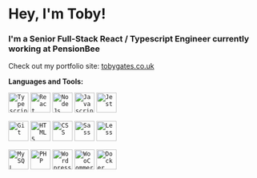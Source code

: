 # Hey, I'm Toby!

### I'm a Senior Full-Stack React / Typescript Engineer currently working at PensionBee

Check out my portfolio site: [tobygates.co.uk](https://tobygates.co.uk/)

**Languages and Tools:**  

<code><img alt="Typescript" height="40" src="https://cdn.jsdelivr.net/gh/devicons/devicon/icons/typescript/typescript-original.svg"></code>
<code><img alt="React" height="40" src="https://cdn.jsdelivr.net/gh/devicons/devicon/icons/react/react-original.svg"></code>
<code><img alt="NodeJs" height="40" src="https://cdn.jsdelivr.net/gh/devicons/devicon/icons/nodejs/nodejs-plain.svg" /></code>
<code><img alt="Javascript" height="40" src="https://cdn.jsdelivr.net/gh/devicons/devicon/icons/javascript/javascript-original.svg" /></code>
<code><img alt="Jest" height="40" src="https://cdn.jsdelivr.net/gh/devicons/devicon/icons/jest/jest-plain.svg"></code>

<code><img alt="Git" height="40" src="https://cdn.jsdelivr.net/gh/devicons/devicon/icons/git/git-original.svg"></code>
<code><img alt="HTML5" height="40" src="https://cdn.jsdelivr.net/gh/devicons/devicon/icons/html5/html5-original.svg"></code>
<code><img alt="CSS" height="40" src="https://cdn.jsdelivr.net/gh/devicons/devicon/icons/css3/css3-original.svg"></code>
<code><img alt="Sass" height="40" src="https://cdn.jsdelivr.net/gh/devicons/devicon/icons/sass/sass-original.svg"></code>
<code><img alt="Less" height="40" src="https://cdn.jsdelivr.net/gh/devicons/devicon/icons/less/less-plain-wordmark.svg"></code>

<code><img alt="MySQL" height="40" src="https://cdn.jsdelivr.net/gh/devicons/devicon/icons/mysql/mysql-plain-wordmark.svg"></code>
<code><img alt="PHP" height="40" src="https://cdn.jsdelivr.net/gh/devicons/devicon/icons/php/php-plain.svg"></code>
<code><img alt="Wordpress" height="40" src="https://cdn.jsdelivr.net/gh/devicons/devicon/icons/wordpress/wordpress-plain.svg"></code>
<code><img alt="WooCommerce" height="40" src="https://cdn.jsdelivr.net/gh/devicons/devicon/icons/woocommerce/woocommerce-original.svg"></code>
<code><img alt="Docker" height="40" src="https://cdn.jsdelivr.net/gh/devicons/devicon/icons/docker/docker-plain.svg"></code>


